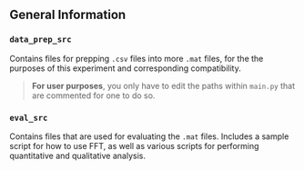 ## General Information

### `data_prep_src`
Contains files for prepping `.csv` files into more `.mat` files, for the the purposes of this experiment and corresponding compatibility.
>**For user purposes**, you only have to edit the paths within `main.py` that are commented for one to do so.


### `eval_src`
Contains files that are used for evaluating the `.mat` files. Includes a sample script for how to use FFT, as well as various scripts for performing quantitative and qualitative analysis.

